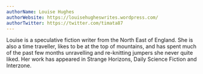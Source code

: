 ```yaml
---
authorName: Louise Hughes
authorWebsite: https://louisehugheswrites.wordpress.com/
authorTwitter: https://twitter.com/timata87
---
```

Louise is a speculative fiction writer from the North East of England. She is also a time traveller, likes to be at the top of mountains, and has spent much of the past few months unravelling and re-knitting jumpers she never quite liked. Her work has appeared in Strange Horizons, Daily Science Fiction and Interzone.
